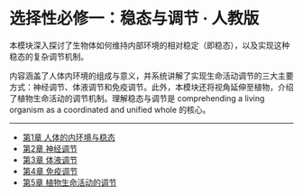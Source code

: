 # 选择性必修一：稳态与调节 · 人教版

本模块深入探讨了生物体如何维持内部环境的相对稳定（即稳态），以及实现这种稳态的复杂调节机制。

内容涵盖了人体内环境的组成与意义，并系统讲解了实现生命活动调节的三大主要方式：神经调节、体液调节和免疫调节。此外，本模块还将视角延伸至植物，介绍了植物生命活动的调节机制。理解稳态与调节是 comprehending a living organism as a coordinated and unified whole 的核心。

---

*   [第1章 人体的内环境与稳态](./e1-ch1-internal-environment-and-homeostasis.md)
*   [第2章 神经调节](./e1-ch2-nervous-regulation.md)
*   [第3章 体液调节](./e1-ch3-humoral-regulation.md)
*   [第4章 免疫调节](./e1-ch4-immune-regulation.md)
*   [第5章 植物生命活动的调节](./e1-ch5-plant-life-activity-regulation.md)
